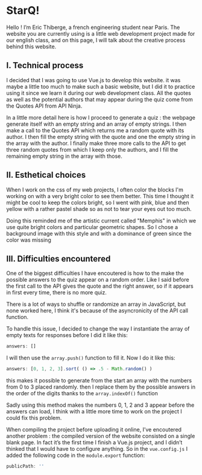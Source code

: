 # StarQ!

Hello ! I’m Eric Thiberge, a french engineering student near Paris. The website you are currently using is a little web development project made for our english class, and on this page, I will talk about the creative process behind this website. 

## I. Technical process

I decided that I was going to use Vue.js to develop this website. it was maybe a little too much to make such a basic website, but I did it to practice using it since we learn it during our web development class. All the quotes as well as the potential authors that may appear during the quiz come from the Quotes API from API Ninja. 

In a little more detail here is how I proceed to generate a quiz : the webpage generate itself with an empty string and an array of empty strings. I then make a call to the Quotes API which returns me a random quote with its author. I then fill the empty string with the quote and one the empty string in the array with the author. I finally make three more calls to the API to get three random quotes from which I keep only the authors, and I fill the remaining empty string in the array with those. 

## II. Esthetical choices

When I work on the css of my web projects, I often color the blocks I'm working on with a very bright color to see them better. This time I thought it might be cool to keep the colors bright, so I went with pink, blue and then yellow with a rather pastel shade so as not to tear your eyes out too much.

Doing this reminded me of the artistic current called "Memphis" in which we use quite bright colors and particular geometric shapes. So I chose a background image with this style and with a dominance of green since the color was missing

## III. Difficulties encountered

One of the biggest difficulties I have encoutered is how to the make the possible answers to the quiz appear on a random order. Like I said before the first call to the API gives the quote and the right answer, so if it appears in first every time, there is no more quiz. 

There is a lot of ways to shuffle or randomize an array in JavaScript, but none worked here, I think it's because of the asyncronicity of the API call function. 

To handle this issue, I decided to change the way I instantiate the array of empty texts for responses before I did it like this:

```jsx
answers: []
```

I will then use the `array.push()` function to fill it. Now I do it like this:

```jsx
answers: [0, 1, 2, 3].sort( () => .5 - Math.random() )
```

this makes it possible to generate from the start an array with the numbers from 0 to 3 placed randomly. then I replace them by the possible answers in the order of the digits thanks to the `array.indexOf()` function

Sadly using this method makes the numbers 0, 1, 2 and 3 appear before the answers can load, I think with a little more time to work on the project I could fix this problem.

When compiling the project before uploading it online, I’ve encoutered another problem : the compiled version of the website consisted on a single blank page. In fact it’s the first time I finish a Vue.js project, and I didn’t thinked that I would have to configure anything. So in the `vue.config.js` I added the following code in the `module.export` function: 

```jsx
publicPath: ''
```